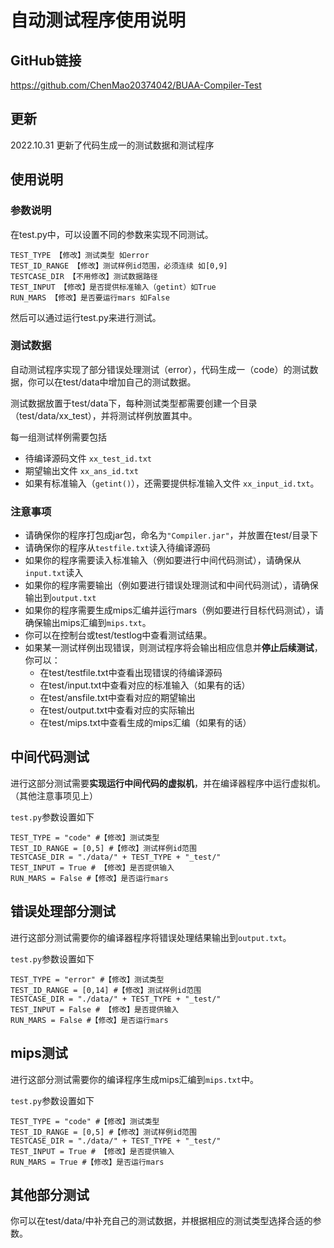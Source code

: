 # 自动测试程序使用说明

## GitHub链接

https://github.com/ChenMao20374042/BUAA-Compiler-Test

## 更新

2022.10.31 更新了代码生成一的测试数据和测试程序

## 使用说明

### 参数说明

在test.py中，可以设置不同的参数来实现不同测试。

```
TEST_TYPE 【修改】测试类型 如error
TEST_ID_RANGE 【修改】测试样例id范围，必须连续 如[0,9]
TESTCASE_DIR 【不用修改】测试数据路径
TEST_INPUT 【修改】是否提供标准输入（getint）如True
RUN_MARS 【修改】是否要运行mars 如False
```

然后可以通过运行test.py来进行测试。

### 测试数据

自动测试程序实现了部分错误处理测试（error），代码生成一（code）的测试数据，你可以在test/data中增加自己的测试数据。

测试数据放置于test/data下，每种测试类型都需要创建一个目录（test/data/xx_test），并将测试样例放置其中。

每一组测试样例需要包括

- 待编译源码文件 `xx_test_id.txt`
- 期望输出文件 `xx_ans_id.txt`
- 如果有标准输入（`getint()`），还需要提供标准输入文件 `xx_input_id.txt`。

### 注意事项

- 请确保你的程序打包成jar包，命名为`"Compiler.jar"`，并放置在test/目录下
- 请确保你的程序从`testfile.txt`读入待编译源码
- 如果你的程序需要读入标准输入（例如要进行中间代码测试），请确保从`input.txt`读入
- 如果你的程序需要输出（例如要进行错误处理测试和中间代码测试），请确保输出到`output.txt`
- 如果你的程序需要生成mips汇编并运行mars（例如要进行目标代码测试），请确保输出mips汇编到`mips.txt`。
- 你可以在控制台或test/testlog中查看测试结果。
- 如果某一测试样例出现错误，则测试程序将会输出相应信息并**停止后续测试**，你可以：
  - 在test/testfile.txt中查看出现错误的待编译源码
  - 在test/input.txt中查看对应的标准输入（如果有的话）
  - 在test/ansfile.txt中查看对应的期望输出
  - 在test/output.txt中查看对应的实际输出
  - 在test/mips.txt中查看生成的mips汇编（如果有的话）

## 中间代码测试

进行这部分测试需要**实现运行中间代码的虚拟机**，并在编译器程序中运行虚拟机。（其他注意事项见上）

`test.py`参数设置如下

```
TEST_TYPE = "code" #【修改】测试类型
TEST_ID_RANGE = [0,5] #【修改】测试样例id范围
TESTCASE_DIR = "./data/" + TEST_TYPE + "_test/"
TEST_INPUT = True # 【修改】是否提供输入
RUN_MARS = False #【修改】是否运行mars
```

## 错误处理部分测试

进行这部分测试需要你的编译器程序将错误处理结果输出到`output.txt`。

`test.py`参数设置如下

```
TEST_TYPE = "error" #【修改】测试类型
TEST_ID_RANGE = [0,14] #【修改】测试样例id范围
TESTCASE_DIR = "./data/" + TEST_TYPE + "_test/"
TEST_INPUT = False # 【修改】是否提供输入
RUN_MARS = False #【修改】是否运行mars
```

## mips测试

进行这部分测试需要你的编译程序生成mips汇编到`mips.txt`中。

`test.py`参数设置如下

```
TEST_TYPE = "code" #【修改】测试类型
TEST_ID_RANGE = [0,5] #【修改】测试样例id范围
TESTCASE_DIR = "./data/" + TEST_TYPE + "_test/"
TEST_INPUT = True # 【修改】是否提供输入
RUN_MARS = True #【修改】是否运行mars
```

## 其他部分测试

你可以在test/data/中补充自己的测试数据，并根据相应的测试类型选择合适的参数。
